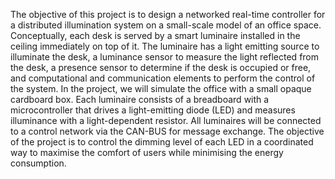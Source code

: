 The objective of this project is to design a networked real-time
controller for a distributed illumination system on a small-scale
model of an office space. Conceptually, each desk is served by a
smart luminaire installed in the ceiling immediately on top of it.
The luminaire has a light emitting source to illuminate the desk, a
luminance sensor to measure the light reflected from the desk, a
presence sensor to determine if the desk is occupied or free, and
computational and communication elements to perform the
control of the system. In the project, we will simulate the office
with a small opaque cardboard box. Each luminaire consists of a
breadboard with a microcontroller that drives a light-emitting
diode (LED) and measures illuminance with a light-dependent
resistor. All luminaires will be connected to a control network via
the CAN-BUS for message exchange. The objective of the project
is to control the dimming level of each LED in a coordinated way
to maximise the comfort of users while minimising the energy
consumption.
